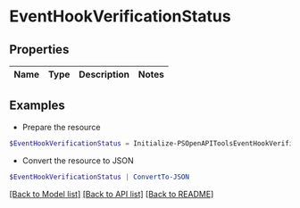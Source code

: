 # EventHookVerificationStatus
## Properties

Name | Type | Description | Notes
------------ | ------------- | ------------- | -------------

## Examples

- Prepare the resource
```powershell
$EventHookVerificationStatus = Initialize-PSOpenAPIToolsEventHookVerificationStatus 
```

- Convert the resource to JSON
```powershell
$EventHookVerificationStatus | ConvertTo-JSON
```

[[Back to Model list]](../README.md#documentation-for-models) [[Back to API list]](../README.md#documentation-for-api-endpoints) [[Back to README]](../README.md)

